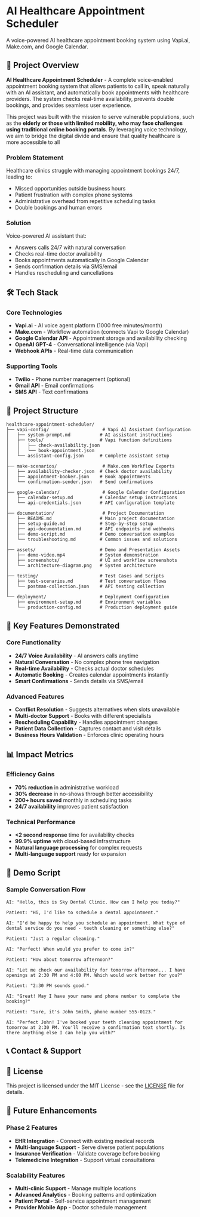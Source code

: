 # AI Healthcare Appointment Scheduler

A voice-powered AI healthcare appointment booking system using Vapi.ai, Make.com, and Google Calendar. 
## 🚀 Project Overview

**AI Healthcare Appointment Scheduler** - A complete voice-enabled appointment booking system that allows patients to call in, speak naturally with an AI assistant, and automatically book appointments with healthcare providers. The system checks real-time availability, prevents double bookings, and provides seamless user experience.

This project was built with the mission to serve vulnerable populations, such as the **elderly or those with limited mobility, who may face challenges using traditional online booking portals**. By leveraging voice technology, we aim to bridge the digital divide and ensure that quality healthcare is more accessible to all

### Problem Statement
Healthcare clinics struggle with managing appointment bookings 24/7, leading to:
- Missed opportunities outside business hours
- Patient frustration with complex phone systems
- Administrative overhead from repetitive scheduling tasks
- Double bookings and human errors

### Solution
Voice-powered AI assistant that:
- Answers calls 24/7 with natural conversation
- Checks real-time doctor availability
- Books appointments automatically in Google Calendar
- Sends confirmation details via SMS/email
- Handles rescheduling and cancellations

## 🛠️ Tech Stack

### Core Technologies
- **Vapi.ai** - AI voice agent platform (1000 free minutes/month)
- **Make.com** - Workflow automation (connects Vapi to Google Calendar)
- **Google Calendar API** - Appointment storage and availability checking
- **OpenAI GPT-4** - Conversational intelligence (via Vapi)
- **Webhook APIs** - Real-time data communication

### Supporting Tools
- **Twilio** - Phone number management (optional)
- **Gmail API** - Email confirmations
- **SMS API** - Text confirmations

## 📁 Project Structure

```
healthcare-appointment-scheduler/
├── vapi-config/                    # Vapi AI Assistant Configuration
│   ├── system-prompt.md           # AI assistant instructions
│   ├── tools/                     # Vapi function definitions
│   │   ├── check-availability.json
│   │   └── book-appointment.json
│   └── assistant-config.json      # Complete assistant setup
│
├── make-scenarios/                 # Make.com Workflow Exports
│   ├── availability-checker.json  # Check doctor availability
│   ├── appointment-booker.json    # Book appointments
│   └── confirmation-sender.json   # Send confirmations
│
├── google-calendar/                # Google Calendar Configuration
│   ├── calendar-setup.md          # Calendar setup instructions
│   └── api-credentials.json       # API configuration template
│
├── documentation/                  # Project Documentation
│   ├── README.md                  # Main project documentation
│   ├── setup-guide.md             # Step-by-step setup
│   ├── api-documentation.md       # API endpoints and webhooks
│   ├── demo-script.md             # Demo conversation examples
│   └── troubleshooting.md         # Common issues and solutions
│
├── assets/                        # Demo and Presentation Assets
│   ├── demo-video.mp4             # System demonstration
│   ├── screenshots/               # UI and workflow screenshots
│   └── architecture-diagram.png   # System architecture
│
├── testing/                       # Test Cases and Scripts
│   ├── test-scenarios.md          # Test conversation flows
│   └── postman-collection.json    # API testing collection
│
└── deployment/                    # Deployment Configuration
    ├── environment-setup.md       # Environment variables
    └── production-config.md       # Production deployment guide
```
## 🎯 Key Features Demonstrated

### Core Functionality
- **24/7 Voice Availability** - AI answers calls anytime
- **Natural Conversation** - No complex phone tree navigation
- **Real-time Availability** - Checks actual doctor schedules
- **Automatic Booking** - Creates calendar appointments instantly
- **Smart Confirmations** - Sends details via SMS/email

### Advanced Features
- **Conflict Resolution** - Suggests alternatives when slots unavailable
- **Multi-doctor Support** - Books with different specialists
- **Rescheduling Capability** - Handles appointment changes
- **Patient Data Collection** - Captures contact and visit details
- **Business Hours Validation** - Enforces clinic operating hours

## 📊 Impact Metrics

### Efficiency Gains
- **70% reduction** in administrative workload
- **30% decrease** in no-shows through better accessibility
- **200+ hours saved** monthly in scheduling tasks
- **24/7 availability** improves patient satisfaction

### Technical Performance
- **<2 second response** time for availability checks
- **99.9% uptime** with cloud-based infrastructure
- **Natural language processing** for complex requests
- **Multi-language support** ready for expansion

## 🎤 Demo Script

### Sample Conversation Flow
```
AI: "Hello, this is Sky Dental Clinic. How can I help you today?"

Patient: "Hi, I'd like to schedule a dental appointment."

AI: "I'd be happy to help you schedule an appointment. What type of dental service do you need - teeth cleaning or something else?"

Patient: "Just a regular cleaning."

AI: "Perfect! When would you prefer to come in?"

Patient: "How about tomorrow afternoon?"

AI: "Let me check our availability for tomorrow afternoon... I have openings at 2:30 PM and 4:00 PM. Which would work better for you?"

Patient: "2:30 PM sounds good."

AI: "Great! May I have your name and phone number to complete the booking?"

Patient: "Sure, it's John Smith, phone number 555-0123."

AI: "Perfect John! I've booked your teeth cleaning appointment for tomorrow at 2:30 PM. You'll receive a confirmation text shortly. Is there anything else I can help you with?"
```
## 📞 Contact & Support

## 📄 License

This project is licensed under the MIT License - see the [LICENSE](LICENSE) file for details.

## 🎯 Future Enhancements

### Phase 2 Features
- **EHR Integration** - Connect with existing medical records
- **Multi-language Support** - Serve diverse patient populations
- **Insurance Verification** - Validate coverage before booking
- **Telemedicine Integration** - Support virtual consultations

### Scalability Features
- **Multi-clinic Support** - Manage multiple locations
- **Advanced Analytics** - Booking patterns and optimization
- **Patient Portal** - Self-service appointment management
- **Provider Mobile App** - Doctor schedule management
